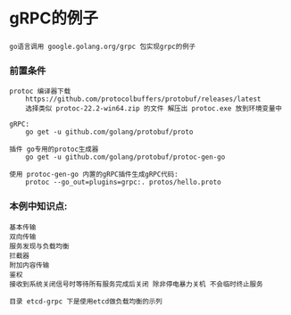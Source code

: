 # gRPC的例子

###

    go语言调用 google.golang.org/grpc 包实现grpc的例子    

### 前置条件

    protoc 编译器下载
        https://github.com/protocolbuffers/protobuf/releases/latest
        选择类似 protoc-22.2-win64.zip 的文件 解压出 protoc.exe 放到环境变量中

    gRPC:
        go get -u github.com/golang/protobuf/proto
    
    插件 go专用的protoc生成器
        go get -u github.com/golang/protobuf/protoc-gen-go
    
    使用 protoc-gen-go 内置的gRPC插件生成gRPC代码:
        protoc --go_out=plugins=grpc:. protos/hello.proto

### 本例中知识点:

    基本传输
    双向传输
    服务发现与负载均衡
    拦截器
    附加内容传输
    鉴权
    接收到系统关闭信号时等待所有服务完成后关闭 除非停电暴力关机 不会临时终止服务
    
    目录 etcd-grpc 下是使用etcd做负载均衡的示列
    
